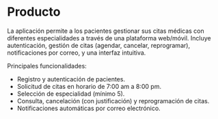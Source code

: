 # Producto

La aplicación permite a los pacientes gestionar sus citas médicas con diferentes especialidades a través de una plataforma web/móvil. Incluye autenticación, gestión de citas (agendar, cancelar, reprogramar), notificaciones por correo, y una interfaz intuitiva.

Principales funcionalidades:
- Registro y autenticación de pacientes.
- Solicitud de citas en horario de 7:00 am a 8:00 pm.
- Selección de especialidad (mínimo 5).
- Consulta, cancelación (con justificación) y reprogramación de citas.
- Notificaciones automáticas por correo electrónico.